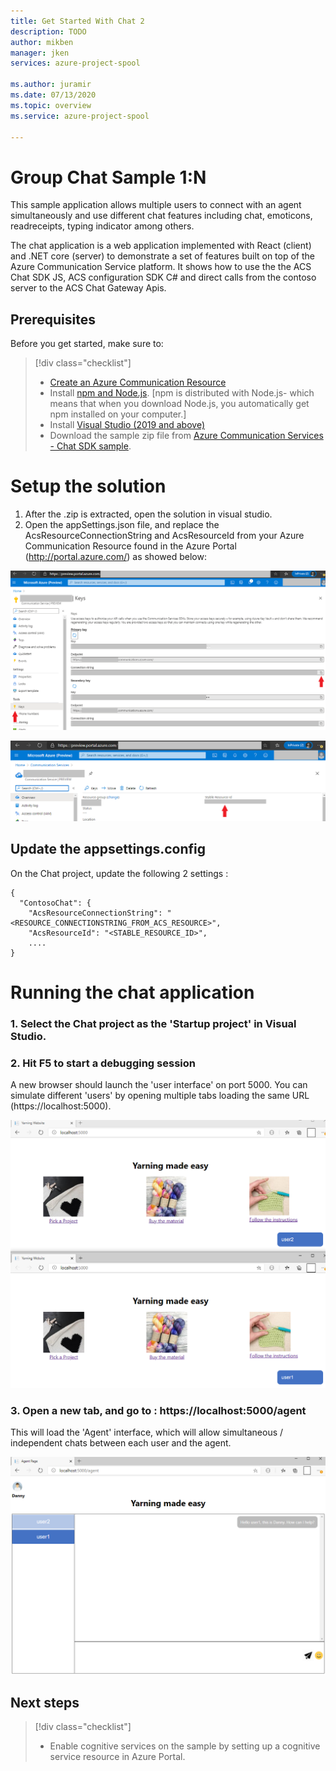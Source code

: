 ```yaml
---
title: Get Started With Chat 2
description: TODO
author: mikben    
manager: jken
services: azure-project-spool

ms.author: juramir
ms.date: 07/13/2020
ms.topic: overview
ms.service: azure-project-spool

---
```



# Group Chat Sample 1:N

This sample application allows multiple users to connect with an agent simultaneously and use different chat features including chat, emoticons, readreceipts, typing indicator among others.

The chat application is a web application implemented with React (client) and .NET core (server) to demonstrate a set of features built on top of the Azure Communication Service platform. It shows how to use the the ACS Chat SDK JS, ACS configuration SDK C# and direct calls from the contoso server to the ACS Chat Gateway Apis.   

## Prerequisites
Before you get started, make sure to:

> [!div class="checklist"]
> * [Create an Azure Communication Resource](https://review.docs.microsoft.com/en-us/azure/project-spool/quickstarts/create-a-communication-resource?branch=pr-en-us-104477)
> * Install [npm and Node.js](https://nodejs.org). [npm is distributed with Node.js- which means that when you download Node.js, you automatically get npm installed on your computer.]
> * Install [Visual Studio (2019 and above)](https://visualstudio.microsoft.com/vs/)
> * Download the sample zip file from [Azure Communication Services - Chat SDK sample](https://github.com/Azure/communication-preview/releases).


# Setup the solution
1. After the .zip is extracted, open the solution in visual studio.
2. Open the appSettings.json file, and replace the AcsResourceConnectionString and AcsResourceId from your Azure Communication Resource found in the Azure Portal (http://portal.azure.com/) as showed below:


![AcsResourceConnectionString](../media/chat-groupsample0.png)

![AcsResourceId](../media/chat-groupsample1.png)

## Update the appsettings.config
On the Chat project, update the following 2 settings :

```http
{
  "ContosoChat": {
    "AcsResourceConnectionString": "<RESOURCE_CONNECTIONSTRING_FROM_ACS_RESOURCE>",
    "AcsResourceId": "<STABLE_RESOURCE_ID>",
    ....
}
```


# Running the chat application
### 1. Select the Chat project as the 'Startup project' in Visual Studio.
### 2. Hit F5 to start a debugging session

A new browser  should launch the 'user interface' on port 5000.
You can simulate different 'users' by opening multiple tabs loading the same URL (https://localhost:5000).


![ClientsScreen](../media/chat-groupsample2.png)

 
### 3. Open a new tab, and go to : https://localhost:5000/agent
This will load the 'Agent' interface, which will allow simultaneous / independent chats between each user and the agent.


![AgentScreen](../media/chat-groupsample3.png)



## Next steps

> [!div class="checklist"]
> * Enable cognitive services on the sample by setting up a cognitive service resource in Azure Portal.

